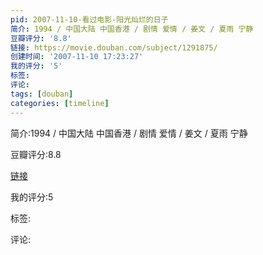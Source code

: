 ```yaml
---
pid: 2007-11-10-看过电影-阳光灿烂的日子
简介: 1994 / 中国大陆 中国香港 / 剧情 爱情 / 姜文 / 夏雨 宁静
豆瓣评分: '8.8'
链接: https://movie.douban.com/subject/1291875/
创建时间: '2007-11-10 17:23:27'
我的评分: '5'
标签:
评论:
tags: [douban]
categories: [timeline]
---
```

简介:1994 / 中国大陆 中国香港 / 剧情 爱情 / 姜文 / 夏雨 宁静

豆瓣评分:8.8

[链接](https://movie.douban.com/subject/1291875/)

我的评分:5

标签:

评论:

